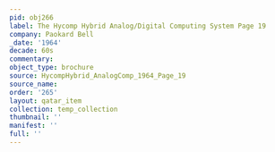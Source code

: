 ```yaml
---
pid: obj266
label: The Hycomp Hybrid Analog/Digital Computing System Page 19
company: Paokard Bell
_date: '1964'
decade: 60s
commentary: 
object_type: brochure
source: HycompHybrid_AnalogComp_1964_Page_19
source_name: 
order: '265'
layout: qatar_item
collection: temp_collection
thumbnail: ''
manifest: ''
full: ''
---
```


